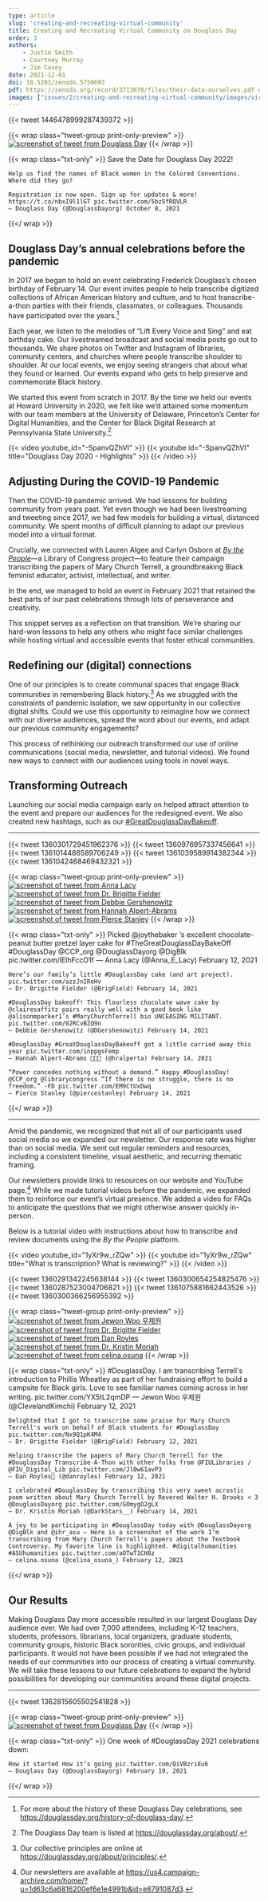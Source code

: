 ```yaml
---
type: article
slug: 'creating-and-recreating-virtual-community'
title: Creating and Recreating Virtual Community on Douglass Day
order: 3
authors:
    - Justin Smith
    - Courtney Murray
    - Jim Casey
date: 2021-12-01
doi: 10.5281/zenodo.5750693
pdf: https://zenodo.org/record/3713678/files/their-data-ourselves.pdf # TODO: update pdf link
images: ["issues/2/creating-and-recreating-virtual-community/images/virtual-community-social.png"]
---
```


{{< tweet 1446478999287439372 >}}

{{< wrap class="tweet-group print-only-preview" >}}
[![screenshot of tweet from Douglass Day](images/tweet1.png)](https://twitter.com/DouglassDayorg/status/1446478999287439372)
{{< /wrap >}}

{{< wrap class="txt-only" >}}
    Save the Date for Douglass Day 2022!

    Help us find the names of Black women in the Colored Conventions. Where did they go?

    Registration is now open. Sign up for updates & more! https://t.co/nbxI9l1lGT pic.twitter.com/5bz5fRQVLR
    — Douglass Day (@DouglassDayorg) October 8, 2021
{{</ wrap >}}

## Douglass Day’s annual celebrations before the pandemic

In 2017 we began to hold an event celebrating Frederick Douglass’s chosen birthday of February 14. Our event invites people to help transcribe digitized collections of African American history and culture, and to host transcribe-a-thon parties with their friends, classmates, or colleagues. Thousands have participated over the years.[^1]

Each year, we listen to the melodies of “Lift Every Voice and Sing” and eat birthday cake. Our livestreamed broadcast and social media posts go out to thousands. We share photos on Twitter and Instagram of libraries, community centers, and churches where people transcribe shoulder to shoulder. At our local events, we enjoy seeing strangers chat about what they found or learned. Our events expand who gets to help preserve and commemorate Black history.

We started this event from scratch in 2017. By the time we held our events at Howard University in 2020, we felt like we’d attained some momentum with our team members at the University of Delaware, Princeton’s Center for Digital Humanities, and the Center for Black Digital Research at Pennsylvania State University.[^2]

{{< video youtube_id="-SpanvQZhVI" >}}
  {{< youtube id="-SpanvQZhVI" title="Douglass Day 2020 - Highlights" >}}
{{< /video >}}

## Adjusting During the COVID-19 Pandemic

Then the COVID-19 pandemic arrived. We had lessons for building community from years past. Yet even though we had been livestreaming and tweeting since 2017, we had few models for building a virtual, distanced community. We spent months of difficult planning to adapt our previous model into a virtual format.

Crucially, we connected with Lauren Algee and Carlyn Osborn at *[By the People](https://crowd.loc.gov/)*—a Library of Congress project—to feature their campaign transcribing the papers of Mary Church Terrell, a groundbreaking Black feminist educator, activist, intellectual, and writer.

In the end, we managed to hold an event in February 2021 that retained the best parts of our past celebrations through lots of perseverance and creativity.

This snippet serves as a reflection on that transition. We’re sharing our hard-won lessons to help any others who might face similar challenges while hosting virtual and accessible events that foster ethical communities.

## Redefining our (digital) connections

One of our principles is to create communal spaces that engage Black communities in remembering Black history.[^3] As we struggled with the constraints of pandemic isolation, we saw opportunity in our collective digital shifts. Could we use this opportunity to reimagine how we connect with our diverse audiences, spread the word about our events, and adapt our previous community engagements?

This process of rethinking our outreach transformed our use of online communications (social media, newsletter, and tutorial videos). We found new ways to connect with our audiences using tools in novel ways.

## Transforming Outreach

Launching our social media campaign early on helped attract attention to the event and prepare our audiences for the redesigned event. We also created new hashtags, such as our [#GreatDouglassDayBakeoff](https://twitter.com/search?q=%23GreatDouglassDayBakeoff&src=typed_query).

*******
{{< tweet 1360301729451962376 >}}
{{< tweet 1360976957337456641 >}}
{{< tweet 1361014486589706249 >}}
{{< tweet 1361039589914382344 >}}
{{< tweet 1361042468469432321 >}}

{{< wrap class="tweet-group print-only-preview" >}}
[![screenshot of tweet from Anna Lacy](images/tweetA1.png)](https://twitter.com/Anna_E_Lacy/status/1360301729451962376)
[![screenshot of tweet from Dr. Brigitte Fielder](images/tweetA2.png)](https://twitter.com/BrigField/status/1360976957337456641)
[![screenshot of tweet from Debbie Gershenowitz](images/tweetA3.png)](https://twitter.com/DGershenowitz/status/1361014486589706249)
[![screenshot of tweet from Hannah Alpert-Abrams](images/tweetA4.png)](https://twitter.com/hralperta/status/1361039589914382344)
[![screenshot of tweet from Pierce Stanley](images/tweetA5.png)](https://twitter.com/piercestanley/status/1361042468469432321)
{{< /wrap >}}

{{< wrap class="txt-only" >}}
    Picked @joythebaker ‘s excellent chocolate-peanut butter pretzel layer cake for #TheGreatDouglassDayBakeOff #DouglassDay @CCP_org @DouglassDayorg @DigBlk pic.twitter.com/lElhFccO1f
    — Anna Lacy (@Anna_E_Lacy) February 12, 2021

    Here’s our family’s little #DouglassDay cake (and art project). pic.twitter.com/azzJnIReHv
    — Dr. Brigitte Fielder (@BrigField) February 14, 2021

    #DouglassDay bakeoff! This flourless chocolate wave cake by @clairesaffitz pairs really well with a good book like @alisonmparker1’s #MaryChurchTerrell bio UNCEASING MILITANT. pic.twitter.com/02RCvBZQ9n
    — Debbie Gershenowitz (@DGershenowitz) February 14, 2021

    #DouglassDay #GreatDouglassDayBakeoff got a little carried away this year pic.twitter.com/inppgsFemp
    — Hannah Alpert-Abrams 🤖✊🔮 (@hralperta) February 14, 2021

    “Power concedes nothing without a demand.” Happy #DouglassDay! @CCP_org @librarycongress “If there is no struggle, there is no freedom.” -FD pic.twitter.com/EM9CtUxDwq
    — Pierce Stanley (@piercestanley) February 14, 2021

{{</ wrap >}}

*******

Amid the pandemic, we recognized that not all of our participants used social media so we expanded our newsletter. Our response rate was higher than on social media. We sent out regular reminders and resources, including a consistent timeline, visual aesthetic, and recurring thematic framing.

Our newsletters provide links to resources on our website and YouTube page.[^4] While we made tutorial videos before the pandemic, we expanded them to reinforce our event’s virtual presence. We added a video for FAQs to anticipate the questions that we might otherwise answer quickly in-person.

Below is a tutorial video with instructions about how to transcribe and review documents using the *By the People* platform.

{{< video youtube_id="1yXr9w_rZQw" >}}
    {{< youtube id="1yXr9w_rZQw" title="What is transcription? What is reviewing?" >}}
{{< /video >}}

{{< tweet 1360291342245638144 >}}
{{< tweet 1360300654254825476 >}}
{{< tweet 1360287523004706821 >}}
{{< tweet 1361075881662443526 >}}
{{< tweet 1360300366256955392 >}}

{{< wrap class="tweet-group print-only-preview" >}}
[![screenshot of tweet from Jewon Woo 우제원](images/tweetB1.png)](https://twitter.com/ClevelandKimchi/status/1360291342245638144)
[![screenshot of tweet from Dr. Brigitte Fielder](images/tweetB2.png)](https://twitter.com/BrigField/status/1360300654254825476)
[![screenshot of tweet from Dan Royles](images/tweetB3.png)](https://twitter.com/danroyles/status/1360287523004706821)
[![screenshot of tweet from Dr. Kristin Moriah](images/tweetB4.png)](https://twitter.com/DarkStars__/status/1361075881662443526)
[![screenshot of tweet from celina.osuna](images/tweetB5.png)](https://twitter.com/celina_osuna_/status/1360300366256955392)
{{< /wrap >}}

{{< wrap class="txt-only" >}}
    #DouglassDay. I am transcribing Terrell's introduction to Phillis Wheatley as part of her fundraising effort to build a campsite for Black girls. Love to see familiar names coming across in her writing. pic.twitter.com/YX5tL2qmDP
    — Jewon Woo 우제원 (@ClevelandKimchi) February 12, 2021

    Delighted that I got to transcribe some praise for Mary Church Terrell's work on behalf of Black students for #DouglassDay pic.twitter.com/Nx9Q1pK4M4
    — Dr. Brigitte Fielder (@BrigField) February 12, 2021

    Helping transcribe the papers of Mary Church Terrell for the #DouglassDay Transcribe-A-Thon with other folks from @FIULibraries / @FIU_Digital_Lib pic.twitter.com/Jl0w61avP3
    — Dan Royles🗽 (@danroyles) February 12, 2021

    I celebrated #DouglassDay by transcribing this very sweet acrostic poem written about Mary Church Terrell by Revered Walter H. Brooks < 3 @DouglassDayorg pic.twitter.com/GOmygO2gLX
    — Dr. Kristin Moriah (@DarkStars__) February 14, 2021

    A joy to be participating in #DouglassDay today with @DouglassDayorg @DigBlk and @ihr_asu — Here is a screenshot of the work I'm transcribing from Mary Church Terrell's papers about the Textbook Controversy. My favorite line is highlighted. #digitalhumanities #ASUhumanities pic.twitter.com/aOTwT1CH8z
    — celina.osuna (@celina_osuna_) February 12, 2021

{{</ wrap >}}

## Our Results

Making Douglass Day more accessible resulted in our largest Douglass Day audience ever. We had over 7,000 attendees, including K–12 teachers, students, professors, librarians, local organizers, graduate students, community groups, historic Black sororities, civic groups, and individual participants. It would not have been possible if we had not integrated the needs of our communities into our process of creating a virtual community. We will take these lessons to our future celebrations to expand the hybrid possibilities for developing our communities around these digital projects.

*******
{{< tweet 1362815605502541828 >}}

{{< wrap class="tweet-group print-only-preview" >}}
[![screenshot of tweet from Douglass Day](images/tweetC1.png)](https://twitter.com/DouglassDayorg/status/1362815605502541828)
{{< /wrap >}}

{{< wrap class="txt-only" >}}
    One week of #DouglassDay 2021 celebrations down:

    How it started How it’s going pic.twitter.com/QiVBzriEu6
    — Douglass Day (@DouglassDayorg) February 19, 2021
{{</ wrap >}}

[^1]: For more about the history of these Douglass Day celebrations, see https://douglassday.org/history-of-douglass-day/.

[^2]: The Douglass Day team is listed at https://douglassday.org/about/.

[^3]: Our collective principles are online at https://douglassday.org/about/principles/.

[^4]: Our newsletters are available at https://us4.campaign-archive.com/home/?u=1d63c6a6816200ef6e1e4991b&id=e8791087d3.